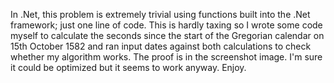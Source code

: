 In .Net, this problem is extremely trivial using functions built into the .Net framework; just one line of code.  This is hardly taxing so I wrote some code myself to calculate the seconds since the start of the Gregorian calendar on 15th October 1582 and ran input dates against both calculations to check whether my algorithm works.  The proof is in the screenshot image.  I'm sure it could be optimized but it seems to work anyway.  Enjoy.